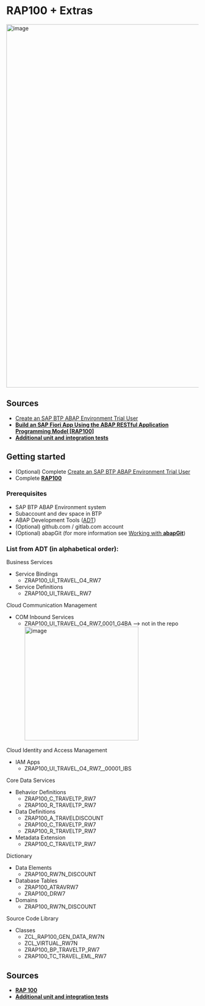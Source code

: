 # RAP100 + Extras
<img width="952" alt="image" src="https://github.com/goncalvesp/btp_trial_202309/assets/38356040/4d8fa67d-bbbc-4077-8239-63eb842b204f">

## Sources
- <a href="https://developers.sap.com/tutorials/abap-environment-trial-onboarding.html">Create an SAP BTP ABAP Environment Trial User</a>
- <a href="https://developers.sap.com/mission.sap-fiori-abap-rap100.html"><strong>Build an SAP Fiori App Using the ABAP RESTful Application Programming Model [RAP100]</strong></a>
- <a href="https://help.sap.com/docs/abap-cloud/abap-rap/unit-tests"><strong>Additional unit and integration tests</strong></a>

## Getting started
- (Optional) Complete <a href="https://developers.sap.com/tutorials/abap-environment-trial-onboarding.html">Create an SAP BTP ABAP Environment Trial User</a>
- Complete <a href="https://developers.sap.com/mission.sap-fiori-abap-rap100.html"><strong>RAP100</strong></a>

### Prerequisites
- SAP BTP ABAP Environment system
- Subaccount and dev space in BTP
- ABAP Development Tools (<a href="https://tools.hana.ondemand.com/#abap">ADT</a>)
- (Optional) github.com / gitlab.com account
- (Optional) abapGit (for more information see <a href="https://help.sap.com/docs/btp/sap-business-technology-platform/working-with-abapgit">Working with <strong>abapGit</strong></a>)

### List from ADT (in alphabetical order):
Business Services
- Service Bindings
  -  ZRAP100_UI_TRAVEL_O4_RW7 
- Service Definitions
  - ZRAP100_UI_TRAVEL_RW7  
  
Cloud Communication Management
- COM Inbound Services
  - ZRAP100_UI_TRAVEL_O4_RW7_0001_G4BA --> not in the repo <img width="298" alt="image" src="https://github.com/goncalvesp/btp_trial_202309/assets/38356040/26769c38-2bd3-43ab-bed2-b9b1951bae4f">  
  
Cloud Identity and Access Management
- IAM Apps
  - ZRAP100_UI_TRAVEL_O4_RW7__00001_IBS

Core Data Services
- Behavior Definitions
  - ZRAP100_C_TRAVELTP_RW7
  - ZRAP100_R_TRAVELTP_RW7
- Data Definitions
  - ZRAP100_A_TRAVELDISCOUNT
  - ZRAP100_C_TRAVELTP_RW7
  - ZRAP100_R_TRAVELTP_RW7
- Metadata Extension
  - ZRAP100_C_TRAVELTP_RW7

Dictionary
- Data Elements
  - ZRAP100_RW7N_DISCOUNT
- Database Tables
  - ZRAP100_ATRAVRW7
  - ZRAP100_DRW7
- Domains
  - ZRAP100_RW7N_DISCOUNT
    
Source Code Library
- Classes
  - ZCL_RAP100_GEN_DATA_RW7N
  - ZCL_VIRTUAL_RW7N
  - ZRAP100_BP_TRAVELTP_RW7
  - ZRAP100_TC_TRAVEL_EML_RW7

## Sources
- <a href="https://developers.sap.com/mission.sap-fiori-abap-rap100.html"><strong>RAP 100</strong></a>
- <a href="https://help.sap.com/docs/abap-cloud/abap-rap/unit-tests"><strong>Additional unit and integration tests</strong></a>
